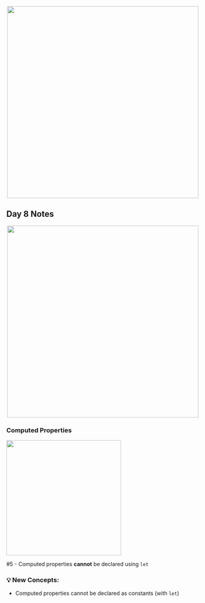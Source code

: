 <p align="center"><img src="https://github.com/neilhiddink/100DaysOfSwift/blob/master/00.%20Resources/banner.png" width="500"></p>

## Day 8 Notes

<p align="center"><img src="https://github.com/neilhiddink/100DaysOfSwift/blob/master/01.%20Days%201-12/Day%208/Tests/00.%20Day%208%20Progress%20-%202-8-19.png" width="500"></p>

### Computed Properties

<img src="https://github.com/neilhiddink/100DaysOfSwift/blob/master/01.%20Days%201-12/Day%208/Tests/02.%20Computed%20Properties%202-8-19.png" width="300">

#5 - Computed properties **cannot** be declared using `let`

### 💡 New Concepts:

- Computed properties cannot be declared as constants (with `let`)
